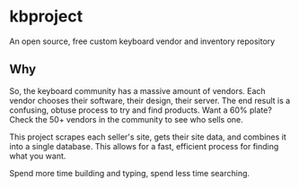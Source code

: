 # kbproject
An open source, free custom keyboard vendor and inventory repository

## Why
So, the keyboard community has a massive amount of vendors. Each vendor chooses their software, their design, their server. The end result is a confusing, obtuse process to try and find products. Want a 60% plate? Check the 50+ vendors in the community to see who sells one.

This project scrapes each seller's site, gets their site data, and combines it into a single database. This allows for a fast, efficient process for finding what you want.

Spend more time building and typing, spend less time searching.